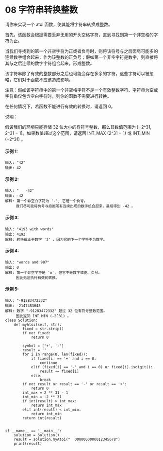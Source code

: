 # 08 字符串转换整数




请你来实现一个 atoi 函数，使其能将字符串转换成整数。

首先，该函数会根据需要丢弃无用的开头空格字符，直到寻找到第一个非空格的字符为止。

当我们寻找到的第一个非空字符为正或者负号时，则将该符号与之后面尽可能多的连续数字组合起来，作为该整数的正负号；假如第一个非空字符是数字，则直接将其与之后连续的数字字符组合起来，形成整数。

该字符串除了有效的整数部分之后也可能会存在多余的字符，这些字符可以被忽略，它们对于函数不应该造成影响。

注意：假如该字符串中的第一个非空格字符不是一个有效整数字符、字符串为空或字符串仅包含空白字符时，则你的函数不需要进行转换。

在任何情况下，若函数不能进行有效的转换时，请返回 0。

说明：

假设我们的环境只能存储 32 位大小的有符号整数，那么其数值范围为 [−2^31, 2^31 − 1]。如果数值超过这个范围，请返回 INT_MAX (2^31 − 1) 或 INT_MIN (−2^31) 。

#### 示例 1:

```
输入: "42"
输出: 42
```

#### 示例 2:

```
输入: "   -42"
输出: -42
解释: 第一个非空白字符为 '-', 它是一个负号。
     我们尽可能将负号与后面所有连续出现的数字组合起来，最后得到 -42 。
```

#### 示例 3:

```
输入: "4193 with words"
输出: 4193
解释: 转换截止于数字 '3' ，因为它的下一个字符不为数字。
```

#### 示例 4:

```
输入: "words and 987"
输出: 0
解释: 第一个非空字符是 'w', 但它不是数字或正、负号。
     因此无法执行有效的转换。
```

#### 示例 5:

```
输入: "-91283472332"
输出: -2147483648
解释: 数字 "-91283472332" 超过 32 位有符号整数范围。 
     因此返回 INT_MIN (−2^31) 。
class Solution:
    def myAtoi(self, str):
        fixed = str.strip()
        if not fixed:
            return 0

        symbol = ['+', '-']
        result = ''
        for i in range(0, len(fixed)):
            if fixed[i] == '+' and i == 0:
                continue
            elif (fixed[i] == '-' and i == 0) or fixed[i].isdigit():
                result += fixed[i]
            else:
                break
        if not result or result == '-' or result == '+':
            return 0
        int_max = 2 ** 31 - 1
        int_min = -2 ** 31
        if int(result) > int_max:
            return int_max
        elif int(result) < int_min:
            return int_min
        return int(result)


if __name__ == '__main__':
    solution = Solution()
    result = solution.myAtoi("  0000000000012345678")
    print(result)
```
